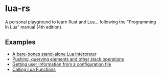 # lua-rs

A personal playground to learn Rust and Lua... following the "Programming In Lua"
manual (4th edition).

## Examples

- [A bare-bones stand-alone Lua interpreter](examples/simple.rs)
- [Pushing, querying elements and other stack operations](examples/stack.rs)
- [Getting user information from a configuration file](examples/extend.rs)
- [Calling Lua Functions](examples/call.rs)
